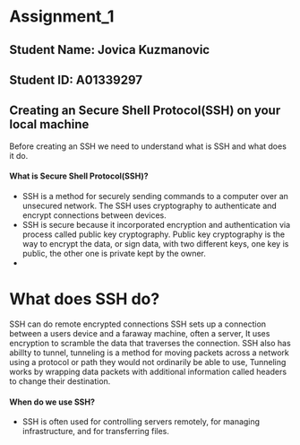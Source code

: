 # Assignment_1

## Student Name: Jovica Kuzmanovic
## Student ID: A01339297
## Creating an Secure Shell Protocol(SSH) on your local machine

Before creating an SSH we need to understand what is SSH and what does it do.

#### What is Secure Shell Protocol(SSH)?
- SSH is a method for securely sending commands to a computer over an unsecured network. The SSH uses cryptography to authenticate and encrypt connections between devices.
- SSH is secure because it incorporated encryption and authentication via process called public key cryptography. Public key cryptography is the way to encrypt the data, or sign data, with two different keys, one key is public, the other one is private kept by the owner.
- 
# What does SSH do? 
SSH can do remote encrypted connections  SSH sets up a connection between a users device and a faraway machine, often a server, It uses encryption to scramble the data that traverses the connection.
SSH also has abillty to tunnel, tunneling is a method for moving packets across a network using a protocol or path they would not ordinarily be able to use, Tunneling works by wrapping data packets with additional information called headers to change their destination.

#### When do we use SSH?
- SSH is often used for controlling servers remotely, for managing infrastructure, and for transferring files.

